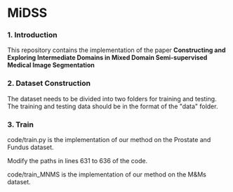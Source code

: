# MiDSS

### 1. Introduction

This repository contains the implementation of the paper **Constructing and Exploring Intermediate Domains in Mixed Domain Semi-supervised Medical Image Segmentation**

### 2. Dataset Construction

The dataset needs to be divided into two folders for training and testing. The training and testing data should be in the format of the "data" folder.

### 3. Train

code/train.py is the implementation of our method on the Prostate and Fundus dataset.

Modify the paths in lines 631 to 636 of the code.

code/train_MNMS is the implementation of our method on the M&Ms dataset.
